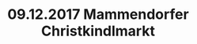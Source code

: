 ---
layout: photo_set
title: 09.12.2017 Mammendorfer Christkindlmarkt
description: "Fotos vom 09.12.2017 Mammendorfer Christkindlmarkt."

photos:
    set: 2017/mammendorf/mammendorf
    size: 8
---